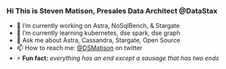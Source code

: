 
### Hi This is Steven Matison, Presales Data Architect @DataStax

- 🔭 I’m currently working on Astra, NoSqlBench, & Stargate
- 🌱 I’m currently learning kubernetes, dse spark, dse graph 
- 💬 Ask me about Astra, Cassandra, Stargate, Open Source
- 📫 How to reach me: [@DSMatison](https://twitter.com/DSMatison) on twitter
- ⚡ **Fun fact:** *everything has an end except a sausage that has two ends*
